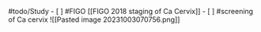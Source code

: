 #todo/Study 
	- [ ] #FIGO [[FIGO 2018 staging of Ca Cervix]] 
	- [ ] #screening of Ca cervix
![[Pasted image 20231003070756.png]]





